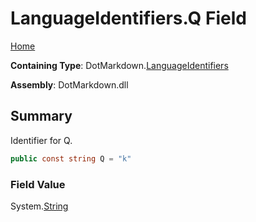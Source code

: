 <a name="_top"></a>

# LanguageIdentifiers\.Q Field

[Home](../../../README.md#_top)

**Containing Type**: DotMarkdown\.[LanguageIdentifiers](../README.md#_top)

**Assembly**: DotMarkdown\.dll

## Summary

Identifier for Q\.

```csharp
public const string Q = "k"
```

### Field Value

System\.[String](https://docs.microsoft.com/en-us/dotnet/api/system.string)